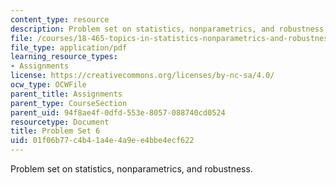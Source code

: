 ```yaml
---
content_type: resource
description: Problem set on statistics, nonparametrics, and robustness.
file: /courses/18-465-topics-in-statistics-nonparametrics-and-robustness-spring-2005/01f06b77c4b41a4e4a9ee4bbe4ecf622_ps6.pdf
file_type: application/pdf
learning_resource_types:
- Assignments
license: https://creativecommons.org/licenses/by-nc-sa/4.0/
ocw_type: OCWFile
parent_title: Assignments
parent_type: CourseSection
parent_uid: 94f8ae4f-0dfd-553e-8057-088740cd0524
resourcetype: Document
title: Problem Set 6
uid: 01f06b77-c4b4-1a4e-4a9e-e4bbe4ecf622
---
```

Problem set on statistics, nonparametrics, and robustness.